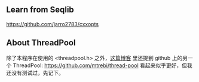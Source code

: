 ## Learn from Seqlib 

https://github.com/jarro2783/cxxopts

## About ThreadPool

除了本程序在使用的 <threadpool.h> 之外，[这篇博客](https://murphypei.github.io/blog/2019/04/cpp-concurrent-4) 里还提到 github 上的另一个 ThreadPool: <https://github.com/mtrebi/thread-pool> 看起来似乎更好，但我还没有测试过，先记下。